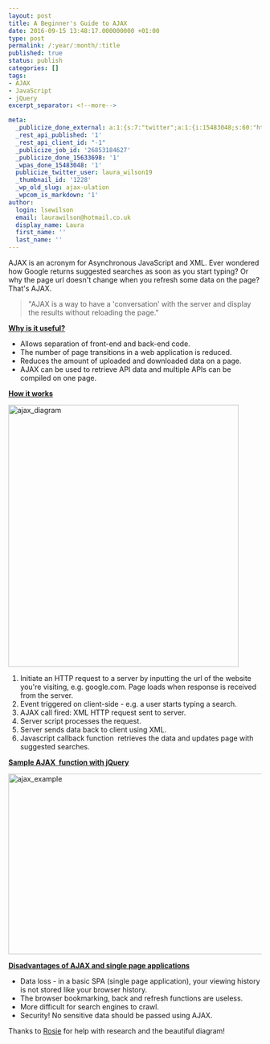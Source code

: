 ```yaml
---
layout: post
title: A Beginner's Guide to AJAX
date: 2016-09-15 13:48:17.000000000 +01:00
type: post
permalink: /:year/:month/:title
published: true
status: publish
categories: []
tags:
- AJAX
- JavaScript
- jQuery
excerpt_separator: <!--more-->

meta:
  _publicize_done_external: a:1:{s:7:"twitter";a:1:{i:15483048;s:60:"https://twitter.com/laura_wilson19/status/776417363289780224";}}
  _rest_api_published: '1'
  _rest_api_client_id: "-1"
  _publicize_job_id: '26853184627'
  _publicize_done_15633698: '1'
  _wpas_done_15483048: '1'
  publicize_twitter_user: laura_wilson19
  _thumbnail_id: '1228'
  _wp_old_slug: ajax-ulation
  _wpcom_is_markdown: '1'
author:
  login: lsewilson
  email: laurawilson@hotmail.co.uk
  display_name: Laura
  first_name: ''
  last_name: ''
---
```

<p>AJAX is an acronym for Asynchronous JavaScript and XML. Ever wondered how Google returns suggested searches as soon as you start typing? Or why the page url doesn't change when you refresh some data on the page? That's AJAX.</p>
<blockquote><p>"AJAX is a way to have a 'conversation' with the server and display the results without reloading the page."</p></blockquote>
<p><!--more--></p>
<p><span style="text-decoration:underline;"><strong>Why is it useful?</strong></span></p>
<ul class="default">
<li>Allows separation of front-end and back-end code.</li>
<li>The number of page transitions in a web application is reduced.</li>
<li>Reduces the amount of uploaded and downloaded data on a page.</li>
<li>AJAX can be used to retrieve API data and multiple APIs can be compiled on one page.</li>
</ul>
<p><span style="text-decoration:underline;"><strong>How it works</strong></span></p>
<p><img class="alignnone size-full wp-image-1183 aligncenter" src="{{ site.baseurl }}/assets/ajax_diagram.png" alt="ajax_diagram" width="458" height="521" /></p>
<ol class="default">
<li>Initiate an HTTP request to a server by inputting the url of the website you're visiting, e.g. google.com. Page loads when response is received from the server.</li>
<li>Event triggered on client-side - e.g. a user starts typing a search.</li>
<li>AJAX call fired: XML HTTP request sent to server.</li>
<li>Server script processes the request.</li>
<li>Server sends data back to client using XML.</li>
<li>Javascript callback function  retrieves the data and updates page with suggested searches.</li>
</ol>
<p><span style="text-decoration:underline;"><strong>Sample AJAX  function with jQuery</strong></span></p>
<p><img class="alignnone size-full wp-image-1194 aligncenter" src="{{ site.baseurl }}/assets/ajax_example.png" alt="ajax_example" width="555" height="359" /></p>
<p><span style="text-decoration:underline;"><strong>Disadvantages of AJAX and single page applications</strong></span></p>
<ul class="default">
<li>Data loss - in a basic SPA (single page application), your viewing history is not stored like your browser history.</li>
<li>The browser bookmarking, back and refresh functions are useless.</li>
<li>More difficult for search engines to crawl.</li>
<li>Security! No sensitive data should be passed using AJAX.</li>
</ul>
<p>Thanks to <a href="http://www.github.com/rosieallott">Rosie</a> for help with research and the beautiful diagram!</p>
